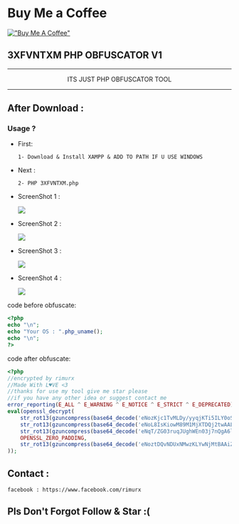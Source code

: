 Buy Me a Coffee
===============

[!["Buy Me A Coffee"](https://www.buymeacoffee.com/assets/img/custom_images/orange_img.png)](https://www.buymeacoffee.com/rimurx)

## 3XFVNTXM PHP OBFUSCATOR V1




---

<p align=center>ITS JUST PHP OBFUSCATOR TOOL</a></p>

---
After Download : 
------
         

### Usage ?

 - First:
   
       1- Download & Install XAMPP & ADD TO PATH IF U USE WINDOWS
       
 - Next :
       
       2- PHP 3XFVNTXM.php
              
 - ScreenShot 1 :
 
   <img src="https://img001.prntscr.com/file/img001/DJ2Iuy6lRqKCLwxNWmr5yg.png" >
   
 - ScreenShot 2 :
 
   <img src="https://img001.prntscr.com/file/img001/UxkcJwTPSGy3zlQSORwMUA.png" >
   
 - ScreenShot 3 :
 
   <img src="https://img001.prntscr.com/file/img001/X2X3CVo3SSSdl54MJBPiIA.png" >
   
 - ScreenShot 4 :
 
   <img src="https://img001.prntscr.com/file/img001/9rFpuiLqRBmd6gFHLkWLhA.png" >
      
code before obfuscate:
```php
<?php
echo "\n";
echo "Your OS : ".php_uname();
echo "\n";
?>
```

code after obfuscate:

```php
<?php
//encrypted by rimurx
//Made With L♥VE <3
//thanks for use my tool give me star please
//if you have any other idea or suggest contact me
error_reporting(E_ALL ^ E_WARNING ^ E_NOTICE ^ E_STRICT ^ E_DEPRECATED);//u can remove this line it's just to disable errors reporting
eval(openssl_decrypt(
	str_rot13(gzuncompress(base64_decode('eNozKjc1TvMLDy/yyqjKTi5ILY0oSs4NdzJOigowsXAyrMzVz3Iq8gsxzNM2LYnIcszILTdMLcx2KiqvcM4synPPSy72KC5KLDQrL/YscUqPTDW3KHBzS4w09Uwy8AcA0yggBQ=='))),
	str_rot13(gzuncompress(base64_decode('eNoL8IsKiowM89M1MjXTDQj2twAALT4Ewg=='))),
	str_rot13(gzuncompress(base64_decode('eNqT/ZG03ruqJUghWEn03j7nQgA6lga8'))),
	OPENSSL_ZERO_PADDING,
	str_rot13(gzuncompress(base64_decode('eNoztDQvNDUxNMwzKLYwNjMtBAAiZAQ2')))
));
```

## Contact :

```
facebook : https://www.facebook.com/rimurx
```

## Pls Don't Forgot Follow & Star :(
